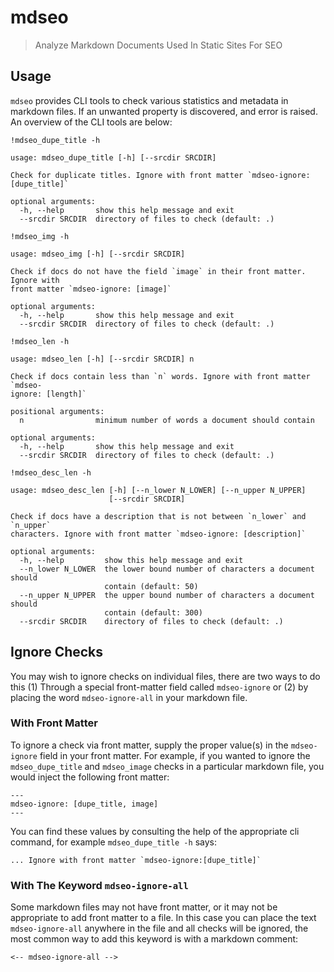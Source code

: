 # mdseo
> Analyze Markdown Documents Used In Static Sites For SEO


## Usage

`mdseo` provides CLI tools to check various statistics and metadata in markdown files.  If an unwanted property is discovered, and error is raised.  An overview of the CLI tools are below:

```
!mdseo_dupe_title -h
```

    usage: mdseo_dupe_title [-h] [--srcdir SRCDIR]
    
    Check for duplicate titles. Ignore with front matter `mdseo-ignore:
    [dupe_title]`
    
    optional arguments:
      -h, --help       show this help message and exit
      --srcdir SRCDIR  directory of files to check (default: .)


```
!mdseo_img -h
```

    usage: mdseo_img [-h] [--srcdir SRCDIR]
    
    Check if docs do not have the field `image` in their front matter. Ignore with
    front matter `mdseo-ignore: [image]`
    
    optional arguments:
      -h, --help       show this help message and exit
      --srcdir SRCDIR  directory of files to check (default: .)


```
!mdseo_len -h
```

    usage: mdseo_len [-h] [--srcdir SRCDIR] n
    
    Check if docs contain less than `n` words. Ignore with front matter `mdseo-
    ignore: [length]`
    
    positional arguments:
      n                minimum number of words a document should contain
    
    optional arguments:
      -h, --help       show this help message and exit
      --srcdir SRCDIR  directory of files to check (default: .)


```
!mdseo_desc_len -h
```

    usage: mdseo_desc_len [-h] [--n_lower N_LOWER] [--n_upper N_UPPER]
                          [--srcdir SRCDIR]
    
    Check if docs have a description that is not between `n_lower` and `n_upper`
    characters. Ignore with front matter `mdseo-ignore: [description]`
    
    optional arguments:
      -h, --help         show this help message and exit
      --n_lower N_LOWER  the lower bound number of characters a document should
                         contain (default: 50)
      --n_upper N_UPPER  the upper bound number of characters a document should
                         contain (default: 300)
      --srcdir SRCDIR    directory of files to check (default: .)


## Ignore Checks

You may wish to ignore checks on individual files, there are two ways to do this (1) Through a special front-matter field called `mdseo-ignore` or (2) by placing the word `mdseo-ignore-all` in your markdown file.

### With Front Matter

To ignore a check via front matter, supply the proper value(s) in the `mdseo-ignore` field in your front matter.  For example, if you wanted to ignore the `mdseo_dupe_title` and `mdseo_image` checks in a particular markdown file, you would inject the following front matter:

```
---
mdseo-ignore: [dupe_title, image]
---
```

You can find these values by consulting the help of the appropriate cli command, for example `mdseo_dupe_title -h` says:

```
... Ignore with front matter `mdseo-ignore:[dupe_title]`
```

### With The Keyword `mdseo-ignore-all`

Some markdown files may not have front matter, or it may not be appropriate to add front matter to a file.  In this case you can place the text `mdseo-ignore-all` anywhere in the file and all checks will be ignored, the most common way to add this keyword is with a markdown comment:

```
<-- mdseo-ignore-all -->
```

